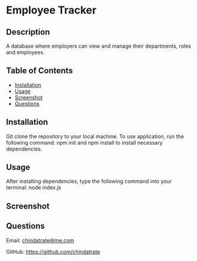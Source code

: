 # Employee Tracker
    
## Description
A database where employers can view and manage their departments, roles and employees.

## Table of Contents
* [Installation](#installation)
* [Usage](#usage)
* [Screenshot](#screenshot)
* [Questions](#questions)

## Installation
Git clone the repository to your local machine. To use application, run the following command: npm init and npm install to install necessary dependencies. 

## Usage
After installing dependencies, type the following command into your terminal: node index.js

## Screenshot



## Questions
Email: chindatrate@me.com

GitHub: https://github.com/chindatrate